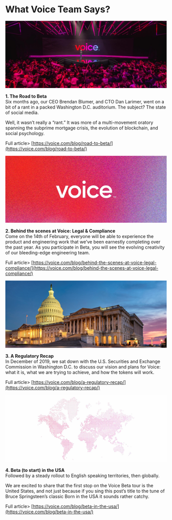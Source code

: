 # What Voice Team Says?

![](<../../.gitbook/assets/image (1).png>)

**1. The Road to Beta**\
Six months ago, our CEO Brendan Blumer, and CTO Dan Larimer, went on a bit of a rant in a packed Washington D.C. auditorium. The subject? The state of social media.

Well, it wasn’t really a “rant.” It was more of a multi-movement oratory spanning the subprime mortgage crisis, the evolution of blockchain, and social psychology.

Full article> [https://voice.com/blog/road-to-beta/](https://voice.com/blog/road-to-beta/)

![](<../../.gitbook/assets/image (10).png>)

**2. Behind the scenes at Voice: Legal & Compliance**\
Come on the 14th of February, everyone will be able to experience the product and engineering work that we’ve been earnestly completing over the past year. As you participate in Beta, you will see the evolving creativity of our bleeding-edge engineering team.

Full article> [https://voice.com/blog/behind-the-scenes-at-voice-legal-compliance/](https://voice.com/blog/behind-the-scenes-at-voice-legal-compliance/)

![](<../../.gitbook/assets/image (24).png>)

**3. A Regulatory Recap**\
In December of 2019, we sat down with the U.S. Securities and Exchange Commission in Washington D.C. to discuss our vision and plans for Voice: what it is, what we are trying to achieve, and how the tokens will work.

Full article> [https://voice.com/blog/a-regulatory-recap/](https://voice.com/blog/a-regulatory-recap/)

![](<../../.gitbook/assets/image (6).png>)

**4. Beta (to start) in the USA**\
Followed by a steady rollout to English speaking territories, then globally.

We are excited to share that the first stop on the Voice Beta tour is the United States, and not just because if you sing this post’s title to the tune of Bruce Springsteen’s classic Born in the USA it sounds rather catchy.

Full article> [https://voice.com/blog/beta-in-the-usa/](https://voice.com/blog/beta-in-the-usa/)
